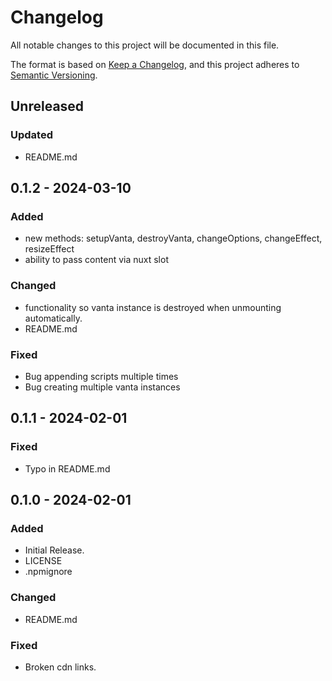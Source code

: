 # Changelog

All notable changes to this project will be documented in this file.

The format is based on [Keep a Changelog](https://keepachangelog.com/en/1.0.0/),
and this project adheres to [Semantic Versioning](https://semver.org/spec/v2.0.0.html).

## Unreleased
### Updated
- README.md

## 0.1.2 - 2024-03-10
### Added
- new methods: setupVanta, destroyVanta, changeOptions, changeEffect, resizeEffect
- ability to pass content via nuxt slot

### Changed
- functionality so vanta instance is destroyed when unmounting automatically.
- README.md

### Fixed
- Bug appending scripts multiple times
- Bug creating multiple vanta instances

## 0.1.1 - 2024-02-01
### Fixed
- Typo in README.md

## 0.1.0 - 2024-02-01
### Added
- Initial Release.
- LICENSE
- .npmignore

### Changed
- README.md

### Fixed
- Broken cdn links.
